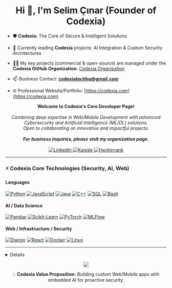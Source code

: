 <h1 align="center">Hi 👋, I'm Selim Çınar (Founder of Codexia)</h1>

- 🛡️ **Codexia:** The Core of Secure & Intelligent Solutions  
- 🔭 Currently leading **Codexia** projects: AI Integration & Custom Security Architectures  

- 👨‍💻 My key projects (commercial & open-source) are managed under the **Codexia GitHub Organization:** [Codexia Organization](https://github.com/CodexiaTechHQ)  

- 📫 Business Contact: **codexiatechhq@gmail.com**  
- 🌐 Professional Website/Portfolio: [[https://codexia.com](https://codexia.com) ](https://codexia-landing-page.onrender.com/) 

<p align="center">
    <b>Welcome to Codexia's Core Developer Page!</b><br><br>
    <i>
        Combining deep expertise in Web/Mobile Development with advanced Cybersecurity and Artificial Intelligence (ML/DL) solutions.<br>
        Open to collaborating on innovative and impactful projects.  
        <br><br>
        <b>For business inquiries, please visit my organization page.</b>
    </i><br><br>
    <a href="https://www.linkedin.com/in/selim-%C3%A7%C4%B1nar-a85a25220/">
        <img src="https://img.shields.io/badge/LinkedIn-blue?style=flat-square&logo=linkedin" alt="LinkedIn">
    </a>
    <a href="https://www.kaggle.com/selimnar">
        <img src="https://img.shields.io/badge/Kaggle-blue?style=flat-square&logo=kaggle" alt="Kaggle">
    </a>
    <a href="https://www.hackerrank.com/btk02672?hr_r=1">
        <img src="https://img.shields.io/badge/Hackerrank-blue?style=flat-square&logo=hackerrank" alt="Hackerrank">
    </a>
</p>

---

### ⚡ Codexia Core Technologies (Security, AI, Web)

#### Languages
[![Python](https://img.shields.io/badge/python-black?style=for-the-badge&logo=python)](https://github.com/SELIMCNR)
[![JavaScript](https://img.shields.io/badge/javascript-black?style=for-the-badge&logo=javascript)](https://github.com/SELIMCNR)
[![Java](https://img.shields.io/badge/java-black?style=for-the-badge&logo=openjdk)](https://github.com/SELIMCNR)
[![C++](https://img.shields.io/badge/c++-black?style=for-the-badge&logo=cplusplus)](https://github.com/SELIMCNR)
[![SQL](https://img.shields.io/badge/sql-black?style=for-the-badge&logo=mysql)](https://github.com/SELIMCNR)
[![Bash](https://img.shields.io/badge/bash-black?style=for-the-badge&logo=gnu-bash&logoColor=white)](https://github.com/SELIMCNR)

#### AI / Data Science
[![Pandas](https://img.shields.io/badge/pandas-black?style=for-the-badge&logo=pandas)](https://github.com/SELIMCNR)
[![Scikit-Learn](https://img.shields.io/badge/scikit--learn-black?style=for-the-badge&logo=scikit-learn)](https://github.com/SELIMCNR)
[![PyTorch](https://img.shields.io/badge/PyTorch-black?style=for-the-badge&logo=PyTorch)](https://github.com/SELIMCNR)
[![MLFlow](https://img.shields.io/badge/mlflow-black?style=for-the-badge&logo=numpy&logoColor=blue)](https://github.com/SELIMCNR)

#### Web / Infrastructure / Security
[![Django](https://img.shields.io/badge/django-black?style=for-the-badge&logo=django)](https://github.com/SELIMCNR)
[![React](https://img.shields.io/badge/react-black?style=for-the-badge&logo=react)](https://github.com/SELIMCNR)
[![Docker](https://img.shields.io/badge/docker-black?style=for-the-badge&logo=docker)](https://hub.docker.com/u/SELIMCNR)
[![Linux](https://img.shields.io/badge/linux-black?style=for-the-badge&logo=Linux)](https://github.com/SELIMCNR)

---

<details>
<p align="center">
  <a href="https://github.com/SELIMCNR">
    <img src="http://github-profile-summary-cards.vercel.app/api/cards/profile-details?username=SELIMCNR&theme=transparent" />
  </a>
  <a href="https://github.com/SELIMCNR">
    <img src="https://github-readme-streak-stats.herokuapp.com/?user=SELIMCNR&hide_border=true&card_width=338&theme=transparent" />
  </a>
  <a href="https://github.com/SELIMCNR">
    <img src="http://github-profile-summary-cards.vercel.app/api/cards/stats?username=SELIMCNR&theme=transparent" />
  </a>
  <a href="https://github.com/SELIMCNR">
    <img src="https://github-readme-stats.vercel.app/api/top-langs/?username=SELIMCNR&langs_count=10&layout=default&card_width=699&hide_border=true&theme=transparent" />
  </a>
</p>
</details>

<p align="center">
  <a href="https://github.com/SELIMCNR">
    <img src="https://komarev.com/ghpvc/?username=SELIMCNR&color=blue&style=flat)" />
  </a>
</p>

<p align="center">
💡 <b>Codexia Value Proposition:</b> Building custom Web/Mobile apps with embedded AI for proactive security.
</p>
